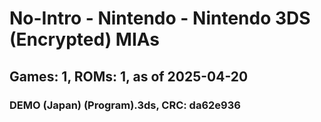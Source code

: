 # No-Intro - Nintendo - Nintendo 3DS (Encrypted) MIAs
## Games: 1, ROMs: 1, as of 2025-04-20

### DEMO (Japan) (Program).3ds, CRC: da62e936
